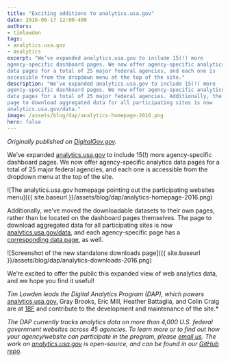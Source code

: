 ```yaml
---
title: "Exciting additions to analytics.usa.gov"
date: 2016-06-17 12:00-400
authors:
- timlowden
tags:
- analytics.usa.gov
- analytics
excerpt: "We’ve expanded analytics.usa.gov to include 15(!) more
agency-specific dashboard pages. We now offer agency-specific analytics
data pages for a total of 25 major federal agencies, and each one is
accessible from the dropdown menu at the top of the site."
description: "We’ve expanded analytics.usa.gov to include 15(!) more
agency-specific dashboard pages. We now offer agency-specific analytics
data pages for a total of 25 major federal agencies. Additionally, the
page to download aggregated data for all participating sites is now
analytics.usa.gov/data."
image: /assets/blog/dap/analytics-homepage-2016.png
hero: false
---
```


*Originally published on [DigitalGov.gov](http://www.digitalgov.gov/2016/06/17/exciting-additions-to-analytics-usa-gov/).*

We’ve expanded [analytics.usa.gov](https://analytics.usa.gov/) to
include 15(!) more agency-specific dashboard pages. We now offer
agency-specific analytics data pages for a total of 25 major federal
agencies, and each one is accessible from the dropdown menu at the top
of the site.

![The analytics.usa.gov homepage pointing out the participating websites menu]({{ site.baseurl }}/assets/blog/dap/analytics-homepage-2016.png)

Additionally, we’ve moved the downloadable datasets to their own pages,
rather than be located on the dashboard pages themselves. The page to
download aggregated data for all participating sites is now
[analytics.usa.gov/data](https://analytics.usa.gov/data), and each
agency-specific page has a [corresponding data
page](https://analytics.usa.gov/justice/data/), as well.

![Screenshot of the new standalone downloads page]({{ site.baseurl }}/assets/blog/dap/analytics-downloads-2016.png)

We’re excited to offer the public this expanded view of web analytics
data, and we hope you find it useful!

*Tim Lowden leads the Digital Analytics Program (DAP), which powers*
[analytics.usa.gov.](https://analytics.usa.gov/) Gray Brooks, Eric
Mill, Heather Battaglia, and Colin Craig are at
[18F](https://18f.gsa.gov/) and contribute to the development and
maintenance of the site.*

*The DAP currently tracks analytics data on more than 4,000 U.S. federal
government websites across 45 agencies. To learn more or to find out how
your agency/website can participate in the program, please [email
us](mailto:dap@support.digitalgov.gov). The work on
[analytics.usa.gov](https://analytics.usa.gov/) is open-source, and
can be found in our
[Git](https://github.com/18F/analytics.usa.gov)[H](https://github.com/18F/analytics.usa.gov)[ub
repo](https://github.com/18F/analytics.usa.gov).*

